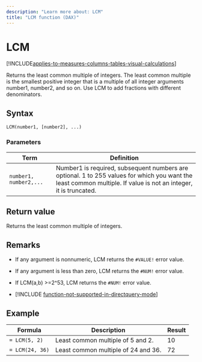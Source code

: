 ```yaml
---
description: "Learn more about: LCM"
title: "LCM function (DAX)"
---
```

# LCM

[!INCLUDE[applies-to-measures-columns-tables-visual-calculations](includes/applies-to-measures-columns-tables-visual-calculations.md)]

Returns the least common multiple of integers. The least common multiple is the smallest positive integer that is a multiple of all integer arguments number1, number2, and so on. Use LCM to add fractions with different denominators.

## Syntax

```dax
LCM(number1, [number2], ...)
```

### Parameters

|Term|Definition|
|--------|--------------|
|`number1, number2,...`|Number1 is required, subsequent numbers are optional. 1 to 255 values for which you want the least common multiple. If value is not an integer, it is truncated.|

## Return value

Returns the least common multiple of integers.

## Remarks

- If any argument is nonnumeric, LCM returns the `#VALUE!` error value.

- If any argument is less than zero, LCM returns the `#NUM!` error value.

- If LCM(a,b) &gt;=2^53, LCM returns the `#NUM!` error value.

- [!INCLUDE [function-not-supported-in-directquery-mode](includes/function-not-supported-in-directquery-mode.md)]

## Example

|Formula|Description|Result|
|-----------|---------------|----------|
|`= LCM(5, 2)`|Least common multiple of 5 and 2.|10|
|`= LCM(24, 36)`|Least common multiple of 24 and 36.|72|
